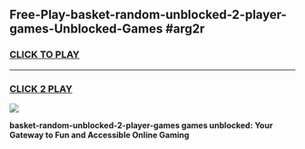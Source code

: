 
## Free-Play-basket-random-unblocked-2-player-games-Unblocked-Games #arg2r
<h3>
<a href="https://news.freeplayer.one?title=basket-random-unblocked-2-player-games&ref=8M">CLICK TO PLAY</a></h3>
<hr>

<h3>
<a href="https://news.freeplayer.one?title=basket-random-unblocked-2-player-games&ref=8M">CLICK 2 PLAY</a>
  
</h3>

<a href="https://news.freeplayer.one?title=basket-random-unblocked-2-player-games&ref=8M"><img src="https://clearcache.store/games.png"></a>


**basket-random-unblocked-2-player-games games unblocked: Your Gateway to Fun and Accessible Online Gaming**
